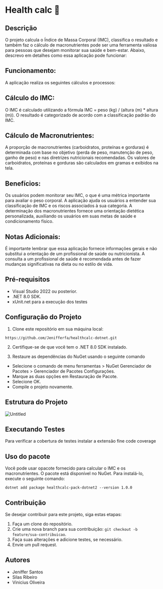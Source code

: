 # Health calc 💪

## Descrição
O projeto calcula o Índice de Massa Corporal (IMC), classifica o resultado e também faz o cálculo de macronutrientes pode ser uma ferramenta valiosa para pessoas que desejam monitorar sua saúde e bem-estar. Abaixo, descrevo em detalhes como essa aplicação pode funcionar:

## Funcionamento:
A aplicação realiza os seguintes cálculos e processos:

##  Cálculo do IMC:

O IMC é calculado utilizando a fórmula IMC = peso (kg) / (altura (m) * altura (m)).
O resultado é categorizado de acordo com a classificação padrão do IMC.

## Cálculo de Macronutrientes:

A proporção de macronutrientes (carboidratos, proteínas e gorduras) é determinada com base no objetivo (perda de peso, manutenção de peso, ganho de peso) e nas diretrizes nutricionais recomendadas.
Os valores de carboidratos, proteínas e gorduras são calculados em gramas e exibidos na tela.

## Benefícios:

Os usuários podem monitorar seu IMC, o que é uma métrica importante para avaliar o peso corporal.
A aplicação ajuda os usuários a entender sua classificação de IMC e os riscos associados à sua categoria.
A determinação dos macronutrientes fornece uma orientação dietética personalizada, auxiliando os usuários em suas metas de saúde e condicionamento físico.

## Notas Adicionais:

É importante lembrar que essa aplicação fornece informações gerais e não substitui a orientação de um profissional de saúde ou nutricionista. A consulta a um profissional de saúde é recomendada antes de fazer mudanças significativas na dieta ou no estilo de vida.

## Pré-requisitos

- Visual Studio 2022 ou posterior.
- .NET 8.0 SDK.
- xUnit.net para a execução dos testes

## Configuração do Projeto

1. Clone este repositório em sua máquina local:
```
https://github.com/Jenifferfa/healthcalc-dotnet.git
```

2. Certifique-se de que você tem o .NET 8.0 SDK instalado.

3. Restaure as dependências do NuGet usando o seguinte comando

  - Selecione o comando de menu ferramentas > NuGet Gerenciador de Pacotes > Gerenciador de Pacotes Configurações.
  - Marque as duas opções em Restauração de Pacote.
  - Selecione OK.
  - Compile o projeto novamente.


## Estrutura do Projeto

![Untitled](https://github.com/Jenifferfa/healthcalc-dotnet/assets/32148606/9a2c4b35-d940-45c3-ab3f-e3e5e761a310)

## Executando Testes

Para verificar a cobertura de testes instalar a extensão fine code coverage

## Uso do pacote

Você pode usar opacote fornecido para calcular o IMC e os macronutrientes. O pacote está disponível no NuGet. Para instalá-lo, execute o seguinte comando:

```
dotnet add package healthcalc-pack-dotnet2 --version 1.0.0

````

## Contribuição

Se desejar contribuir para este projeto, siga estas etapas:

1. Faça um clone do repositório.
2. Crie uma nova branch para sua contribuição: `git checkout -b feature/sua-contribuicao`.
3. Faça suas alterações e adicione testes, se necessário.
4. Envie um pull request.

## Autores
- Jeniffer Santos
- Silas Ribeiro
- Vinicius Oliveira


